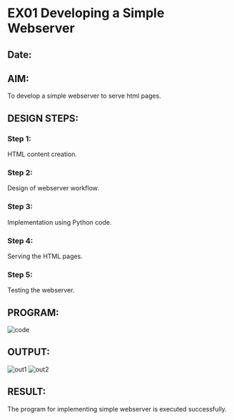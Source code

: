# EX01 Developing a Simple Webserver
## Date:

## AIM:
To develop a simple webserver to serve html pages.

## DESIGN STEPS:
### Step 1: 
HTML content creation.

### Step 2:
Design of webserver workflow.

### Step 3:
Implementation using Python code.

### Step 4:
Serving the HTML pages.

### Step 5:
Testing the webserver.

## PROGRAM:
![code](https://github.com/pavi365/simplewebserver./assets/115135775/b2bd6920-8a0c-4f78-b4f0-e2225741e80b)


## OUTPUT:
![out1](https://github.com/pavi365/simplewebserver./assets/115135775/86d5c09e-432c-447f-aa0e-03f5a2c6f9e9)
![out2](https://github.com/pavi365/simplewebserver./assets/115135775/831f3b05-75ec-435d-9fb5-2eb0c7551339)



## RESULT:
The program for implementing simple webserver is executed successfully.
